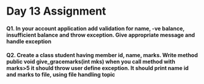 # Day 13 Assignment

#### Q1. In your account application add validation for name, -ve balance, insufficient balance and throw exception. Give appropriate message and handle exception

#### Q2. Create a class student having member id, name,  marks. Write method public void give_gracemarks(int mks) when you call method with marks>5 it should throw  user define exception. It should print name id and marks to file, using file handling topic
